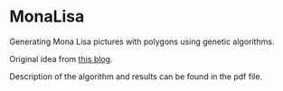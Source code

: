# MonaLisa
Generating Mona Lisa pictures with polygons using genetic algorithms.

Original idea from [this blog](https://rogerjohansson.blog/2008/12/07/genetic-programming-evolution-of-mona-lisa/).

Description of the algorithm and results can be found in the pdf file.
